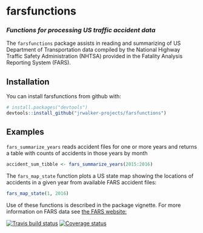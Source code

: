 # farsfunctions

### *Functions for processing US traffic accident data*
The `farsfunctions` package assists in reading and summarizing of US Department of Transportation data compiled by the National
Highway Traffic Safety Administration (NHTSA) provided in the Fatality Analysis Reporting System (FARS).

## Installation
You can install farsfunctions from github with:

``` r
# install.packages("devtools")
devtools::install_github("jrwalker-projects/farsfunctions")
```

## Examples

`fars_summarize_years` reads accident files for one or more years and returns a table with counts of accidents in those years by month
``` r
accident_sum_tibble <- fars_summarize_years(2015:2016)
```

The `fars_map_state` function plots a US state map showing the locations of accidents in a given year from available FARS
accident files:

``` r
fars_map_state(1, 2016)
```
Use of these functions is described in the package vignette.<cr>
For more information on FARS data see [the FARS website:](https://www.nhtsa.gov/research-data/fatality-analysis-reporting-system-fars)

[![Travis build status](https://travis-ci.org/jrwalker-projects/farsfunctions.svg?branch=master)](https://travis-ci.org/jrwalker-projects/farsfunctions)
[![Coverage status](https://coveralls.io/repos/github/jrwalker-projects/farsfunctions/badge.svg)](https://coveralls.io/r/jrwalker-projects/farsfunctions?branch=master)
